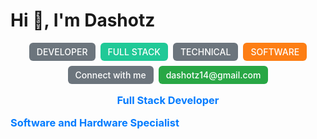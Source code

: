 # Hi 👋, I'm Dashotz

<div align="center">
  <div style="display: flex; gap: 8px; justify-content: center; flex-wrap: wrap; margin: 16px 0;">
    <span style="background-color: #6c757d; color: white; padding: 6px 12px; border-radius: 6px; font-size: 14px; font-weight: 500;">DEVELOPER</span>
    <span style="background-color: #20c997; color: white; padding: 6px 12px; border-radius: 6px; font-size: 14px; font-weight: 500;">FULL STACK</span>
    <span style="background-color: #6c757d; color: white; padding: 6px 12px; border-radius: 6px; font-size: 14px; font-weight: 500;">TECHNICAL</span>
    <span id="flipping-text" style="background-color: #fd7e14; color: white; padding: 6px 12px; border-radius: 6px; font-size: 14px; font-weight: 500;">SOFTWARE</span>
    <span style="background-color: #6c757d; color: white; padding: 6px 12px; border-radius: 6px; font-size: 14px; font-weight: 500;">Connect with me</span>
    <span style="background-color: #28a745; color: white; padding: 6px 12px; border-radius: 6px; font-size: 14px; font-weight: 500;">dashotz14@gmail.com</span>
  </div>
  
  <h3 style="color: #007bff; margin: 16px 0;">Full Stack Developer</h3>
</div>
<h3 style="color: #007bff; margin: 16px 0;">Software and Hardware Specialist</h3>
</div>







<script>
  const flippingText = document.getElementById('flipping-text');
  const texts = ['SOFTWARE', 'HARDWARE'];
  let currentIndex = 0;
  
  function flipText() {
    currentIndex = (currentIndex + 1) % texts.length;
    flippingText.textContent = texts[currentIndex];
  }
  
  // Flip text every 3 seconds
  setInterval(flipText, 3000);
</script>
